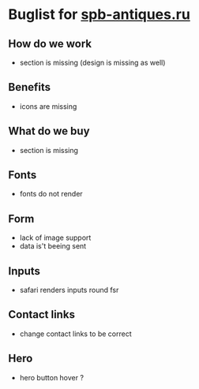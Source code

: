 # Buglist for [spb-antiques.ru](./README.md)

## How do we work
+ section is missing (design is missing as well)

## Benefits
+ icons are missing

## What do we buy
+ section is missing

## Fonts
+ fonts do not render 

## Form 
+ lack of image support
+ data is't beeing sent

## Inputs
+ safari renders inputs round fsr

## Contact links
+ change contact links to be correct

## Hero
+ hero button hover ?